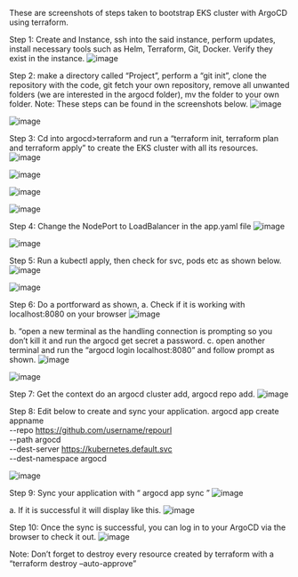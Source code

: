 These are screenshots of steps taken to bootstrap EKS cluster with ArgoCD using terraform.

Step 1: Create and Instance, ssh into the said instance, perform updates, install necessary tools such as Helm, Terraform, Git, Docker. Verify they exist in the instance.
![image](https://github.com/user-attachments/assets/97d1322c-6c39-4352-b112-94bc1c9bd3c3)


Step 2: make a directory called “Project”, perform a “git init”, clone the repository with the code, git fetch your own repository, remove all unwanted folders (we are interested in the argocd folder), mv the folder to your own folder. 
Note: These steps can be found in the screenshots below.
![image](https://github.com/user-attachments/assets/7cea2398-06aa-4a6d-9905-92a1c98d5927)

![image](https://github.com/user-attachments/assets/bab48c60-5525-4d1c-a1d7-cb0cbcb3c246)


Step 3: Cd into argocd>terraform and run a “terraform init, terraform plan and terraform apply” to create the EKS cluster with all its resources.
![image](https://github.com/user-attachments/assets/ac09f23b-4246-4bf9-985c-b0c0ee65ec3e)

![image](https://github.com/user-attachments/assets/df7549a5-a735-4583-90a8-7608000c349e)

![image](https://github.com/user-attachments/assets/816e51cd-43e5-4896-87e4-388bb2575e08)

![image](https://github.com/user-attachments/assets/d7e1215e-b117-45a8-a81f-0014f4394d40)


Step 4: Change the NodePort to LoadBalancer in the app.yaml file
![image](https://github.com/user-attachments/assets/f76b4f20-2397-46d9-9d4d-e930b71b8060)

![image](https://github.com/user-attachments/assets/1550d67b-f1fa-43c6-aef1-3adfedffc864)

Step 5: Run a kubectl apply, then check for svc, pods etc as shown below.
![image](https://github.com/user-attachments/assets/6b0ba572-54fb-4e65-a909-e7c4d60f0ccf)

![image](https://github.com/user-attachments/assets/4042e5fe-0d9d-4491-a559-9fab7be85438)

Step 6: Do a portforward as shown, 
a.	Check if it is working with localhost:8080 on your browser
![image](https://github.com/user-attachments/assets/ad077113-2920-40df-b652-f470f2ae2b4d)

b.	“open a new terminal as the handling connection is prompting so you don’t kill it and run the argocd get secret a password.
c.	open another terminal and run the  “argocd login localhost:8080” and follow prompt as shown.
![image](https://github.com/user-attachments/assets/8448afce-b742-4104-9a04-d388b7b2e064)

![image](https://github.com/user-attachments/assets/0477ba1d-43d6-4002-abf9-aec0fc4f59b4)


Step 7: Get the context  do an argocd cluster add, argocd repo add.
![image](https://github.com/user-attachments/assets/7e2cfef7-bb33-446d-90f1-0bccfbf086e0)

Step 8: Edit below to create and sync your application.
argocd app create appname \
   --repo https://github.com/username/repourl \
   --path argocd \
   --dest-server https://kubernetes.default.svc \
   --dest-namespace argocd

![image](https://github.com/user-attachments/assets/ef1217fe-56e7-4874-a984-de6eb8004462)

Step 9: Sync your application with “ argocd app sync <app name>”
![image](https://github.com/user-attachments/assets/6862f598-8dbc-4d11-97e2-9501e8b7a64f)

a.	If it is successful it will display like this.
![image](https://github.com/user-attachments/assets/0133d716-e120-42e5-8db5-87eb01a36870)


Step 10: Once the sync is successful, you can log in to your ArgoCD via the browser to check it out.
![image](https://github.com/user-attachments/assets/9074adb7-ec3b-4366-843e-8cc03d0a3999)

Note: Don’t forget to destroy every resource created by terraform with a “terraform destroy –auto-approve”



